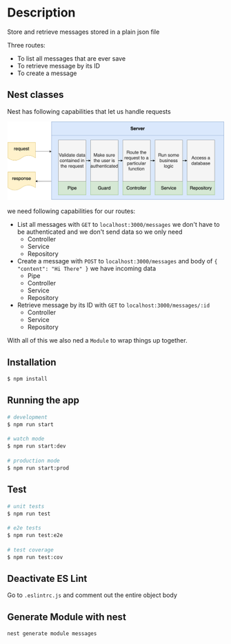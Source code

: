# Description

Store and retrieve messages stored in a plain json file

Three routes:

- To list all messages that are ever save
- To retrieve message by its ID
- To create a message

## Nest classes

Nest has following capabilities that let us handle requests

![](/messages/design/messages.drawio.png)

we need following capabilities for our routes:

- List all messages with `GET` to `localhost:3000/messages` we don't have to be authenticated and we don't send data so we only need
  - Controller
  - Service
  - Repository
- Create a message with `POST` to `localhost:3000/messages` and body of `{ "content": "Hi There" }` we have incoming data
  - Pipe
  - Controller
  - Service
  - Repository
- Retrieve message by its ID with `GET` to `localhost:3000/messages/:id`
  - Controller
  - Service
  - Repository

With all of this we also ned a `Module` to wrap things up together.

## Installation

```bash
$ npm install
```

## Running the app

```bash
# development
$ npm run start

# watch mode
$ npm run start:dev

# production mode
$ npm run start:prod
```

## Test

```bash
# unit tests
$ npm run test

# e2e tests
$ npm run test:e2e

# test coverage
$ npm run test:cov
```

## Deactivate ES Lint

Go to `.eslintrc.js` and comment out the entire object body

## Generate Module with nest

```bash
nest generate module messages
```
